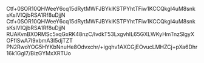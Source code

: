 Ctf+0SOR10QHWeeY6cq15dRytMWFJBYklKSTPYhtTFiw1KCCQkgI4uM8snksKslVIQjbRSA1Rf8uDjjN
Ctf+0SOR10QHWeeY6cq15dRytMWFJBYklKSTPYhtTFiw1KCCQkgI4uM8snksKslVIQjbRSA1Rf8uDjjN
RUAKvnBXORMSc5xqGxRK48nzC/lvdkT53LxgvhIL65GXLWKyHmTnzSlgyXOFflSwA7I9xbmA3I5djTZT
PN2RwoYOG5HYKbNnuHe8Odvxchr/+igqhv1AXCGjEOvucLMHZCj+pXa6Dhr16k1GgI7/BizGYMxXRTUo
